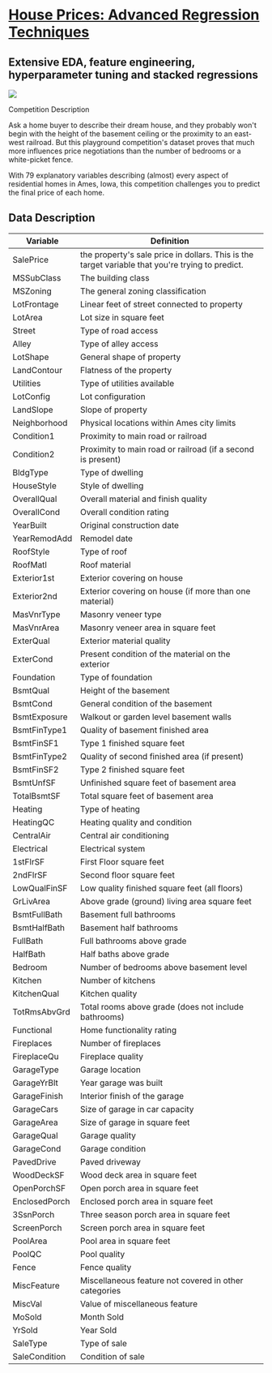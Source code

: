 # [House Prices: Advanced Regression Techniques](https://www.kaggle.com/c/house-prices-advanced-regression-techniques)

## Extensive EDA, feature engineering, hyperparameter tuning and stacked regressions

![](https://storage.googleapis.com/kaggle-competitions/kaggle/5407/media/housesbanner.png)

Competition Description




Ask a home buyer to describe their dream house, and they probably won't begin with the height of the basement ceiling or the proximity to an east-west railroad. But this playground competition's dataset proves that much more influences price negotiations than the number of bedrooms or a white-picket fence.

With 79 explanatory variables describing (almost) every aspect of residential homes in Ames, Iowa, this competition challenges you to predict the final price of each home.

## Data Description

| Variable | Definition |
| ---------| ---------- |
| SalePrice | the property's sale price in dollars. This is the target variable that you're trying to predict. |
| MSSubClass | The building class |
| MSZoning | The general zoning classification |
| LotFrontage | Linear feet of street connected to property |
| LotArea | Lot size in square feet |
| Street | Type of road access |
| Alley | Type of alley access |
| LotShape | General shape of property |
| LandContour | Flatness of the property |
| Utilities | Type of utilities available |
| LotConfig | Lot configuration |
| LandSlope | Slope of property |
| Neighborhood | Physical locations within Ames city limits |
| Condition1 | Proximity to main road or railroad |
| Condition2 | Proximity to main road or railroad (if a second is present) |
| BldgType | Type of dwelling |
| HouseStyle | Style of dwelling |
| OverallQual | Overall material and finish quality |
| OverallCond | Overall condition rating |
| YearBuilt | Original construction date |
| YearRemodAdd | Remodel date |
| RoofStyle | Type of roof |
| RoofMatl | Roof material |
| Exterior1st |Exterior covering on house |
| Exterior2nd | Exterior covering on house (if more than one material) |
| MasVnrType | Masonry veneer type |
| MasVnrArea | Masonry veneer area in square feet |
| ExterQual | Exterior material quality |
| ExterCond | Present condition of the material on the exterior |
| Foundation | Type of foundation |
| BsmtQual | Height of the basement |
| BsmtCond | General condition of the basement |
| BsmtExposure | Walkout or garden level basement walls |
| BsmtFinType1 | Quality of basement finished area |
| BsmtFinSF1 | Type 1 finished square feet |
| BsmtFinType2 | Quality of second finished area (if present) |
| BsmtFinSF2 | Type 2 finished square feet |
| BsmtUnfSF | Unfinished square feet of basement area |
| TotalBsmtSF | Total square feet of basement area |
| Heating | Type of heating |
| HeatingQC | Heating quality and condition |
| CentralAir | Central air conditioning |
| Electrical | Electrical system |
| 1stFlrSF | First Floor square feet |
| 2ndFlrSF | Second floor square feet |
| LowQualFinSF | Low quality finished square feet (all floors) |
| GrLivArea | Above grade (ground) living area square feet |
| BsmtFullBath | Basement full bathrooms |
| BsmtHalfBath | Basement half bathrooms |
| FullBath | Full bathrooms above grade |
| HalfBath | Half baths above grade |
| Bedroom | Number of bedrooms above basement level |
| Kitchen | Number of kitchens |
| KitchenQual | Kitchen quality |
| TotRmsAbvGrd | Total rooms above grade (does not include bathrooms) |
| Functional | Home functionality rating |
| Fireplaces | Number of fireplaces |
| FireplaceQu | Fireplace quality |
| GarageType | Garage location |
| GarageYrBlt | Year garage was built |
| GarageFinish | Interior finish of the garage |
| GarageCars | Size of garage in car capacity |
| GarageArea | Size of garage in square feet |
| GarageQual | Garage quality |
| GarageCond | Garage condition |
| PavedDrive | Paved driveway |
| WoodDeckSF | Wood deck area in square feet |
| OpenPorchSF | Open porch area in square feet |
| EnclosedPorch | Enclosed porch area in square feet |
| 3SsnPorch | Three season porch area in square feet |
| ScreenPorch | Screen porch area in square feet |
| PoolArea | Pool area in square feet |
| PoolQC | Pool quality |
| Fence | Fence quality |
| MiscFeature | Miscellaneous feature not covered in other categories |
| MiscVal | Value of miscellaneous feature |
| MoSold | Month Sold |
| YrSold | Year Sold |
| SaleType | Type of sale |
| SaleCondition | Condition of sale |
